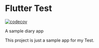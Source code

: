 # Flutter Test

[![codecov](https://codecov.io/gh/pjcaones/exam1/branch/main/graph/badge.svg?token=09PY7SYY9D)](https://codecov.io/gh/pjcaones/exam1)

A sample diary app

This project is just a sample app for my Test.